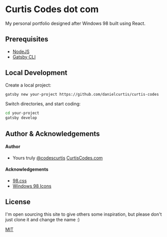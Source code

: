 # Curtis Codes dot com

My personal portfolio designed after Windows 98 built using React.

## Prerequisites

- [NodeJS](https://nodejs.org/en/download/)
- [Gatsby CLI](https://www.gatsbyjs.org/tutorial/part-zero/)
  
## Local Development

Create a local project:

```bash
gatsby new your-project https://github.com/danielcurtis/curtis-codes
```

Switch directories, and start coding:

```bash
cd your-project
gatsby develop
```

## Author & Acknowledgements

#### Author

- Yours truly [@codescurtis](https://twitter.com/codescurtis) [CurtisCodes.com](https://curtiscodes.com)

#### Acknowledgements

- [98.css](https://jdan.github.io/98.css/)
- [Windows 98 Icons](https://win98icons.alexmeub.com/)

## License

I'm open sourcing this site to give others some inspiration, but please don't just clone it and change the name :)

[MIT](https://github.com/danielcurtis/curtis-codes/main/LICENSE)

